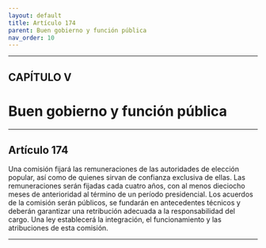 ```yaml
---
layout: default
title: Artículo 174
parent: Buen gobierno y función pública
nav_order: 10
---
```


---

## CAPÍTULO V 
# Buen gobierno y función pública

---

## Artículo 174

Una comisión fijará las remuneraciones de las autoridades de elección popular, así como de quienes sirvan de confianza exclusiva de ellas. Las remuneraciones serán fijadas cada cuatro años, con al menos dieciocho meses de anterioridad al término de un período presidencial. Los acuerdos de la comisión serán públicos, se fundarán en antecedentes técnicos y deberán garantizar una retribución adecuada a la responsabilidad del cargo.
Una ley establecerá la integración, el funcionamiento y las atribuciones de esta comisión.

---
